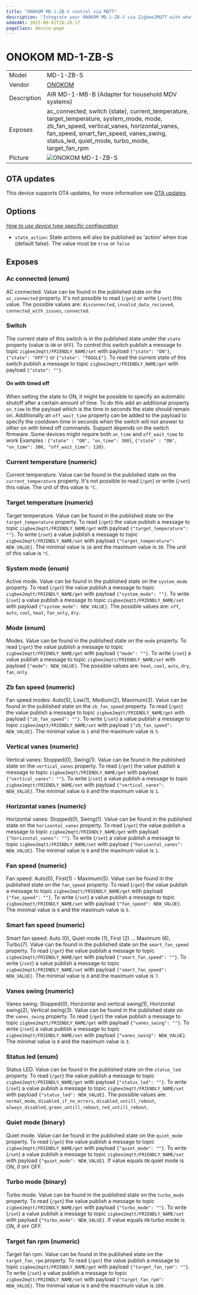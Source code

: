 ```yaml
---
title: "ONOKOM MD-1-ZB-S control via MQTT"
description: "Integrate your ONOKOM MD-1-ZB-S via Zigbee2MQTT with whatever smart home infrastructure you are using without the vendor's bridge or gateway."
addedAt: 2025-09-01T18:20:17
pageClass: device-page
---
```


<!-- !!!! -->
<!-- ATTENTION: This file is auto-generated through docgen! -->
<!-- You can only edit the "Notes"-Section between the two comment lines "Notes BEGIN" and "Notes END". -->
<!-- Do not use h1 or h2 heading within "## Notes"-Section. -->
<!-- !!!! -->

# ONOKOM MD-1-ZB-S

|     |     |
|-----|-----|
| Model | MD-1-ZB-S  |
| Vendor  | [ONOKOM](/supported-devices/#v=ONOKOM)  |
| Description | AIR MD-1-MB-B (Adapter for household MDV systems) |
| Exposes | ac_connected, switch (state), current_temperature, target_temperature, system_mode, mode, zb_fan_speed, vertical_vanes, horizontal_vanes, fan_speed, smart_fan_speed, vanes_swing, status_led, quiet_mode, turbo_mode, target_fan_rpm |
| Picture | ![ONOKOM MD-1-ZB-S](https://www.zigbee2mqtt.io/images/devices/MD-1-ZB-S.png) |


<!-- Notes BEGIN: You can edit here. Add "## Notes" headline if not already present. -->


<!-- Notes END: Do not edit below this line -->


## OTA updates
This device supports OTA updates, for more information see [OTA updates](../guide/usage/ota_updates.md).


## Options
*[How to use device type specific configuration](../guide/configuration/devices-groups.md#specific-device-options)*

* `state_action`: State actions will also be published as 'action' when true (default false). The value must be `true` or `false`


## Exposes

### Ac connected (enum)
AC connected.
Value can be found in the published state on the `ac_connected` property.
It's not possible to read (`/get`) or write (`/set`) this value.
The possible values are: `disconnected`, `invalid_data_recieved`, `connected_with_issues`, `connected`.

### Switch 
The current state of this switch is in the published state under the `state` property (value is `ON` or `OFF`).
To control this switch publish a message to topic `zigbee2mqtt/FRIENDLY_NAME/set` with payload `{"state": "ON"}`, `{"state": "OFF"}` or `{"state": "TOGGLE"}`.
To read the current state of this switch publish a message to topic `zigbee2mqtt/FRIENDLY_NAME/get` with payload `{"state": ""}`.

#### On with timed off
When setting the state to ON, it might be possible to specify an automatic shutoff after a certain amount of time. To do this add an additional property `on_time` to the payload which is the time in seconds the state should remain on.
Additionally an `off_wait_time` property can be added to the payload to specify the cooldown time in seconds when the switch will not answer to other on with timed off commands.
Support depends on the switch firmware. Some devices might require both `on_time` and `off_wait_time` to work
Examples : `{"state" : "ON", "on_time": 300}`, `{"state" : "ON", "on_time": 300, "off_wait_time": 120}`.

### Current temperature (numeric)
Current temperature.
Value can be found in the published state on the `current_temperature` property.
It's not possible to read (`/get`) or write (`/set`) this value.
The unit of this value is `°C`.

### Target temperature (numeric)
Target temperature.
Value can be found in the published state on the `target_temperature` property.
To read (`/get`) the value publish a message to topic `zigbee2mqtt/FRIENDLY_NAME/get` with payload `{"target_temperature": ""}`.
To write (`/set`) a value publish a message to topic `zigbee2mqtt/FRIENDLY_NAME/set` with payload `{"target_temperature": NEW_VALUE}`.
The minimal value is `16` and the maximum value is `30`.
The unit of this value is `°C`.

### System mode (enum)
Active mode.
Value can be found in the published state on the `system_mode` property.
To read (`/get`) the value publish a message to topic `zigbee2mqtt/FRIENDLY_NAME/get` with payload `{"system_mode": ""}`.
To write (`/set`) a value publish a message to topic `zigbee2mqtt/FRIENDLY_NAME/set` with payload `{"system_mode": NEW_VALUE}`.
The possible values are: `off`, `auto`, `cool`, `heat`, `fan_only`, `dry`.

### Mode (enum)
Modes.
Value can be found in the published state on the `mode` property.
To read (`/get`) the value publish a message to topic `zigbee2mqtt/FRIENDLY_NAME/get` with payload `{"mode": ""}`.
To write (`/set`) a value publish a message to topic `zigbee2mqtt/FRIENDLY_NAME/set` with payload `{"mode": NEW_VALUE}`.
The possible values are: `heat`, `cool`, `auto`, `dry`, `fan_only`.

### Zb fan speed (numeric)
Fan speed modes: Auto(5), Low(1), Medium(2), Maximum(3).
Value can be found in the published state on the `zb_fan_speed` property.
To read (`/get`) the value publish a message to topic `zigbee2mqtt/FRIENDLY_NAME/get` with payload `{"zb_fan_speed": ""}`.
To write (`/set`) a value publish a message to topic `zigbee2mqtt/FRIENDLY_NAME/set` with payload `{"zb_fan_speed": NEW_VALUE}`.
The minimal value is `1` and the maximum value is `5`.

### Vertical vanes (numeric)
Vertical vanes: Stopped(0), Swing(1).
Value can be found in the published state on the `vertical_vanes` property.
To read (`/get`) the value publish a message to topic `zigbee2mqtt/FRIENDLY_NAME/get` with payload `{"vertical_vanes": ""}`.
To write (`/set`) a value publish a message to topic `zigbee2mqtt/FRIENDLY_NAME/set` with payload `{"vertical_vanes": NEW_VALUE}`.
The minimal value is `0` and the maximum value is `1`.

### Horizontal vanes (numeric)
Horizontal vanes: Stopped(0), Swing(1).
Value can be found in the published state on the `horizontal_vanes` property.
To read (`/get`) the value publish a message to topic `zigbee2mqtt/FRIENDLY_NAME/get` with payload `{"horizontal_vanes": ""}`.
To write (`/set`) a value publish a message to topic `zigbee2mqtt/FRIENDLY_NAME/set` with payload `{"horizontal_vanes": NEW_VALUE}`.
The minimal value is `0` and the maximum value is `1`.

### Fan speed (numeric)
Fan speed: Auto(0), First(1) - Maximum(5).
Value can be found in the published state on the `fan_speed` property.
To read (`/get`) the value publish a message to topic `zigbee2mqtt/FRIENDLY_NAME/get` with payload `{"fan_speed": ""}`.
To write (`/set`) a value publish a message to topic `zigbee2mqtt/FRIENDLY_NAME/set` with payload `{"fan_speed": NEW_VALUE}`.
The minimal value is `0` and the maximum value is `5`.

### Smart fan speed (numeric)
Smart fan speed: Auto (0), Quiet mode (1), First (2) ... Maximum (6), Turbo(7).
Value can be found in the published state on the `smart_fan_speed` property.
To read (`/get`) the value publish a message to topic `zigbee2mqtt/FRIENDLY_NAME/get` with payload `{"smart_fan_speed": ""}`.
To write (`/set`) a value publish a message to topic `zigbee2mqtt/FRIENDLY_NAME/set` with payload `{"smart_fan_speed": NEW_VALUE}`.
The minimal value is `0` and the maximum value is `7`.

### Vanes swing (numeric)
Vanes swing: Stopped(0), Horizontal and vertical swing(1), Horizontal swing(2), Vertical swing(3).
Value can be found in the published state on the `vanes_swing` property.
To read (`/get`) the value publish a message to topic `zigbee2mqtt/FRIENDLY_NAME/get` with payload `{"vanes_swing": ""}`.
To write (`/set`) a value publish a message to topic `zigbee2mqtt/FRIENDLY_NAME/set` with payload `{"vanes_swing": NEW_VALUE}`.
The minimal value is `0` and the maximum value is `3`.

### Status led (enum)
Status LED.
Value can be found in the published state on the `status_led` property.
To read (`/get`) the value publish a message to topic `zigbee2mqtt/FRIENDLY_NAME/get` with payload `{"status_led": ""}`.
To write (`/set`) a value publish a message to topic `zigbee2mqtt/FRIENDLY_NAME/set` with payload `{"status_led": NEW_VALUE}`.
The possible values are: `normal_mode`, `disabled_if_no_errors`, `disabled_untill_reboot`, `always_disabled`, `green_untill_reboot`, `red_untill_reboot`.

### Quiet mode (binary)
Quiet mode.
Value can be found in the published state on the `quiet_mode` property.
To read (`/get`) the value publish a message to topic `zigbee2mqtt/FRIENDLY_NAME/get` with payload `{"quiet_mode": ""}`.
To write (`/set`) a value publish a message to topic `zigbee2mqtt/FRIENDLY_NAME/set` with payload `{"quiet_mode": NEW_VALUE}`.
If value equals `ON` quiet mode is ON, if `OFF` OFF.

### Turbo mode (binary)
Turbo mode.
Value can be found in the published state on the `turbo_mode` property.
To read (`/get`) the value publish a message to topic `zigbee2mqtt/FRIENDLY_NAME/get` with payload `{"turbo_mode": ""}`.
To write (`/set`) a value publish a message to topic `zigbee2mqtt/FRIENDLY_NAME/set` with payload `{"turbo_mode": NEW_VALUE}`.
If value equals `ON` turbo mode is ON, if `OFF` OFF.

### Target fan rpm (numeric)
Target fan rpm.
Value can be found in the published state on the `target_fan_rpm` property.
To read (`/get`) the value publish a message to topic `zigbee2mqtt/FRIENDLY_NAME/get` with payload `{"target_fan_rpm": ""}`.
To write (`/set`) a value publish a message to topic `zigbee2mqtt/FRIENDLY_NAME/set` with payload `{"target_fan_rpm": NEW_VALUE}`.
The minimal value is `0` and the maximum value is `100`.

